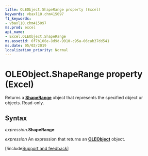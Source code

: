 ```yaml
---
title: OLEObject.ShapeRange property (Excel)
keywords: vbaxl10.chm415097
f1_keywords:
- vbaxl10.chm415097
ms.prod: excel
api_name:
- Excel.OLEObject.ShapeRange
ms.assetid: 6f7b106e-8d9d-9910-c95a-06cab37dd541
ms.date: 05/02/2019
localization_priority: Normal
---
```



# OLEObject.ShapeRange property (Excel)

Returns a **[ShapeRange](Excel.ShapeRange.md)** object that represents the specified object or objects. Read-only.


## Syntax

_expression_.**ShapeRange**

_expression_ An expression that returns an **[OLEObject](Excel.OLEObject.md)** object.




[!include[Support and feedback](~/includes/feedback-boilerplate.md)]
